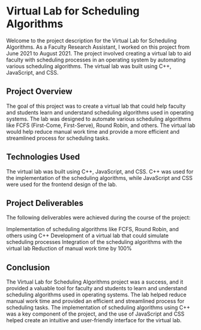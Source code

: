 # Virtual Lab for Scheduling Algorithms

Welcome to the project description for the Virtual Lab for Scheduling Algorithms. As a Faculty Research Assistant, I worked on this project from June 2021 to August 2021. The project involved creating a virtual lab to aid faculty with scheduling processes in an operating system by automating various scheduling algorithms. The virtual lab was built using C++, JavaScript, and CSS.

## Project Overview

The goal of this project was to create a virtual lab that could help faculty and students learn and understand scheduling algorithms used in operating systems. The lab was designed to automate various scheduling algorithms like FCFS (First-Come, First-Serve), Round Robin, and others. The virtual lab would help reduce manual work time and provide a more efficient and streamlined process for scheduling tasks.

## Technologies Used

The virtual lab was built using C++, JavaScript, and CSS. C++ was used for the implementation of the scheduling algorithms, while JavaScript and CSS were used for the frontend design of the lab.

## Project Deliverables

The following deliverables were achieved during the course of the project:

Implementation of scheduling algorithms like FCFS, Round Robin, and others using C++
Development of a virtual lab that could simulate scheduling processes
Integration of the scheduling algorithms with the virtual lab
Reduction of manual work time by 100%

## Conclusion

The Virtual Lab for Scheduling Algorithms project was a success, and it provided a valuable tool for faculty and students to learn and understand scheduling algorithms used in operating systems. The lab helped reduce manual work time and provided an efficient and streamlined process for scheduling tasks. The implementation of scheduling algorithms using C++ was a key component of the project, and the use of JavaScript and CSS helped create an intuitive and user-friendly interface for the virtual lab.
